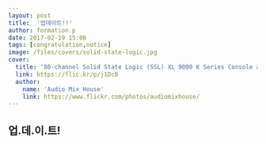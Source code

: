 ```yaml
---
layout: post
title:  '업데이트!!'
author: formation.p
date: 2017-02-19 15:00
tags: [congratulation,notice]
image: /files/covers/solid-state-logic.jpg
cover:
  title: '80-channel Solid State Logic (SSL) XL 9000 K Series Console at Audio Mix House, Studio B'
  link: https://flic.kr/p/j1DcB
  author:
    name: 'Audio Mix House'
    link: https://www.flickr.com/photos/audiomixhouse/
---
```


## 업.데.이.트!
